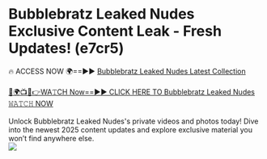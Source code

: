 # Bubblebratz Leaked Nudes Exclusive Content Leak - Fresh Updates! (e7cr5)

🔥 ACCESS NOW 🌍==►► <a href="https://tinyurl.com/2mz8nhtm" rel="nofollow">Bubblebratz Leaked Nudes Latest Collection</a>
<br><br>
[🔴🌍📺📱👉WA𝚃CH Now==►► CLICK HERE TO Bubblebratz Leaked Nudes 𝚆𝙰𝚃𝙲𝙷 NOW](https://tinyurl.com/2mz8nhtm)
<br><br>
Unlock Bubblebratz Leaked Nudes's private videos and photos today! Dive into the newest 2025 content updates and explore exclusive material you won’t find anywhere else.
<br>
<a href="https://tinyurl.com/2mz8nhtm" rel="nofollow" data-target="animated-image.originalLink"><img src="https://camo.githubusercontent.com/8a4f000d20f83aca3bf7ec5f350d767afa0574a8a352519fd8cfa583a6f93a33/68747470733a2f2f692e696d6775722e636f6d2f644a486b345a712e676966" data-canonical-src="https://i.imgur.com/dJHk4Zq.gif" style="max-width: 100%; display: inline-block;" data-target="animated-image.originalImage"></a>
<br>
